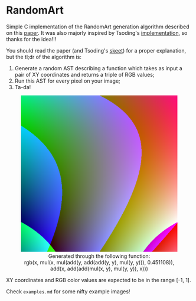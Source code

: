 # RandomArt

Simple C implementation of the RandomArt generation algorithm described on this
[paper](http://users.ece.cmu.edu/~adrian/projects/validation/validation.pdf). It was also majorly inspired by Tsoding's
[implementation](https://github.com/tsoding/randomart), so thanks for the idea!!!

You should read the paper (and Tsoding's [skeet](https://bsky.app/profile/tsoding.bsky.social/post/3la5htxu4542x))
for a proper explanation, but the tl;dr of the algorithm is:
1. Generate a random AST describing a function which takes as input a pair of XY coordinates and returns a triple of
   RGB values;
2. Run this AST for every pixel on your image;
3. Ta-da!

<center>
	<figure>
		<img alt="Colorful output of the RandomArt algorithm" src="examples/example.png">
		<figcaption>Generated through the following function:<br>rgb(x, mul(x, mul(add(y, add(add(y, y), mul(y, y))), 0.451108)), add(x, add(add(mul(x, y), mul(y, y)), x)))</figcaption>
	</figure>
</center>

XY coordinates and RGB color values are expected to be in the range [-1, 1].

Check `examples.md` for some nifty example images!
